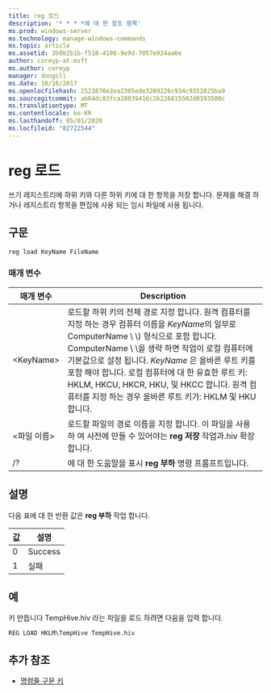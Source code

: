 ```yaml
---
title: reg 로드
description: '* * * *에 대 한 참조 항목'
ms.prod: windows-server
ms.technology: manage-windows-commands
ms.topic: article
ms.assetid: 3b0b2b1b-f510-4108-9e9d-7057e924aa6e
author: coreyp-at-msft
ms.author: coreyp
manager: dongill
ms.date: 10/16/2017
ms.openlocfilehash: 2523876e2ea2305ede3289226c934c9352825ba9
ms.sourcegitcommit: ab64dc83fca28039416c26226815502d0193500c
ms.translationtype: MT
ms.contentlocale: ko-KR
ms.lasthandoff: 05/01/2020
ms.locfileid: "82722544"
---
```

# <a name="reg-load"></a>reg 로드



쓰기 레지스트리에 하위 키와 다른 하위 키에 대 한 항목을 저장 합니다. 문제를 해결 하거나 레지스트리 항목을 편집에 사용 되는 임시 파일에 사용 됩니다.



## <a name="syntax"></a>구문

```
reg load KeyName FileName
```

### <a name="parameters"></a>매개 변수

|매개 변수|Description|
|---------|-----------|
|\<KeyName>|로드할 하위 키의 전체 경로 지정 합니다. 원격 컴퓨터를 지정 하는 경우 컴퓨터 이름을 *KeyName*의 일부로 ComputerName \\ \\\) 형식으로 포함 합니다. ComputerName \\ \\을 생략 하면 작업이 로컬 컴퓨터에 기본값으로 설정 됩니다. *KeyName* 은 올바른 루트 키를 포함 해야 합니다. 로컬 컴퓨터에 대 한 유효한 루트 키: HKLM, HKCU, HKCR, HKU, 및 HKCC 합니다. 원격 컴퓨터를 지정 하는 경우 올바른 루트 키가: HKLM 및 HKU 합니다.|
|\<파일 이름>|로드할 파일의 경로 이름을 지정 합니다. 이 파일을 사용 하 여 사전에 만들 수 있어야는 **reg 저장** 작업과.hiv 확장 합니다.|
|/?|에 대 한 도움말을 표시 **reg 부하** 명령 프롬프트입니다.|

## <a name="remarks"></a>설명

다음 표에 대 한 반환 값은 **reg 부하** 작업 합니다.

|값|설명|
|-----|-----------|
|0|Success|
|1|실패|

## <a name="examples"></a>예

키 만듭니다 TempHive.hiv 라는 파일을 로드 하려면 다음을 입력 합니다.
```
REG LOAD HKLM\TempHive TempHive.hiv
```

## <a name="additional-references"></a>추가 참조

- [명령줄 구문 키](command-line-syntax-key.md)